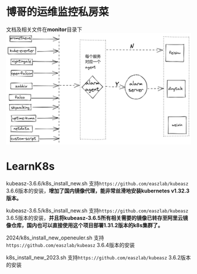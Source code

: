 # 博哥的运维监控私房菜
文档及相关文件在**monitor**目录下
![运维报警中心架构图](./monitor/pics/运维报警中心架构图.png)

# LearnK8s
kubeasz-3.6.6/k8s_install_new.sh  支持`https://github.com/easzlab/kubeasz` 3.6.6版本的安装，**增加了国内镜像代理，能非常丝滑地安装kubernetes v1.32.3版本。**

kubeasz-3.6.5/k8s_install_new.sh  支持`https://github.com/easzlab/kubeasz` 3.6.5版本的安装，**并且将kubeasz-3.6.5所有相关需要的镜像已转存至阿里云镜像仓库，国内也可以直接使用这个项目部署1.31.2版本的k8s集群了。**

2024/k8s_install_new_openeuler.sh  支持`https://github.com/easzlab/kubeasz` 3.6.4版本的安装

k8s_install_new_2023.sh 支持`https://github.com/easzlab/kubeasz` 3.6.2版本的安装
